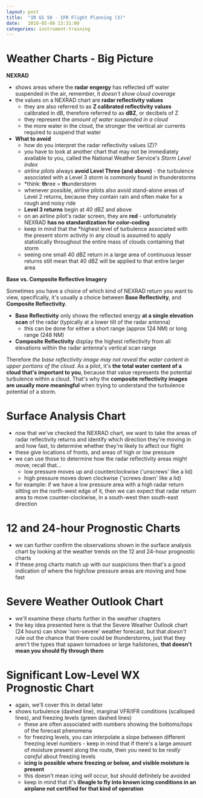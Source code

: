 ```yaml
---
layout: post
title:  "IR GS 58 - IFR Flight Planning (3)"
date:   2016-05-08 13:31:00
categories: instrument-training
---
```


# Weather Charts - Big Picture

**NEXRAD**

 - shows areas where the **radar engergy** has reflected off water suspended
   in the air, remember, it *doesn't show cloud coverage*
 - the values on a NEXRAD chart are **radar reflectivity values**
    - they are also referred to as **Z calibrated reflectivity values**
      calibrated in dB, therefore referred to as **dBZ**, or decibels of Z
    - they represent the *amount of water suspended in a cloud*
    - the more water in the cloud, the stronger the vertical air currents
      required to suspend that water
 - **What to avoid**
    - how do you interpret the radar reflectivity values (Z)?
    - you have to look at another chart that may not be immediately available to
      you, called the National Weather Service's *Storm Level index*
    - *airline pilots* always **avoid Level Three (and above)** - the turbulence
      associated with a Level 3 storm is commonly found in thunderstorms
    - *think: **th**ree = **th**understorm
    - whenever possible, airline pilots also avoid stand-alone areas of Level 2
      returns, because they contain rain and often make for a rough and noisy
      ride
    - **Level 3 returns** begin at 40 dBZ and above
    - on an airline pilot's radar screen, they are **red** - unfortunately NEXRAD
      **has no standardization for color-coding**
    - keep in mind that the *highest level of turbulence associated with the
      present storm activity in any cloud is assumed to apply statistically
      throughout the entire mass of clouds containing that storm
    - seeing one small 40 dBZ return in a large area of continuous lesser returns
      still mean that 40 dBZ will be applied to that entire larger area

**Base vs. Composite Reflective Imagery**

Sometimes you have a choice of which kind of NEXRAD return you want to view,
specifically, it's usually a choice between **Base Reflectivity**, and
**Composite Reflectivity**.

 - **Base Reflectivity** only shows the reflected energy **at a single elevation
   scan** of the radar (typically at a lower tilt of the radar antenna)
    - this can be done for either a short range (approx 124 NM) or long range
      (248 NM)
 - **Composite Reflectivity** display the highest reflectivity from all elevations
   within the radar antenna's vertical scan range

Therefore *the base reflectivity image may not reveal the water content in upper
portions of the cloud*. As a pilot, it's **the total water content of a cloud
that's important to you**, because that value represents the potential turbulence
within a cloud. That's why the **composite reflectivity images are usually more
meaningful** when trying to understand the turbulence potential of a storm.

# Surface Analysis Chart

 - now that we've checked the NEXRAD chart, we want to take the areas of radar
   reflectivity returns and identify which direction they're moving in and how
   fast, to determine whether they're likely to affect our flight
 - these give locations of fronts, and areas of high or low pressure
 - we can use those to determine how the radar reflectivity areas might move;
   recall that...
    - low pressure moves up and counterclockwise ('unscrews' like a lid)
    - high pressure moves down clockwise ('screws down' like a lid)
 - for example: if we have a low pressure area with a high radar return sitting
   on the north-west edge of it, then we can expect that radar return area to
   move counter-clockwise, in a south-west then south-east direction

# 12 and 24-hour Prognostic Charts

 - we can further confirm the observations shown in the surface analysis chart
   by looking at the weather trends on the 12 and 24-hour prognostic charts
 - if these prog charts match up with our suspicions then that's a good indication
   of where the high/low pressure areas are moving and how fast

# Severe Weather Outlook Chart

 - we'll examine these charts further in the weather chapters
 - the key idea presented here is that the Severe Weather Outlook chart (24 hours)
   can show 'non-severe' weather forecast, but that *doesn't* rule out the chance
   that there could be thunderstorms, just that they aren't the types that spawn
   tornadoes or large hailstones, **that doesn't mean you should fly through them**

# Significant Low-Level WX Prognostic Chart

 - again, we'll cover this in detail later
 - shows turbulence (dashed line), marginal VFR/IFR conditions (scalloped
   lines), and freezing levels (green dashed lines)
    - these are often associated with numbers showing the bottoms/tops of the
      forecast phenomena
    - for freezing levels, you can interpolate a slope between different freezing
      level numbers - keep in mind that if there's a large amount of moisture
      present along the route, then you need to be *really careful* about freezing
      levels
    - **icing is possible where freezing or below, and visible moisture is present**
    - this doesn't mean icing *will* occur, but should definitely be avoided
    - keep in mind that it's **illeagle to fly into known icing conditions in an
      airplane not certified for that kind of operation**
